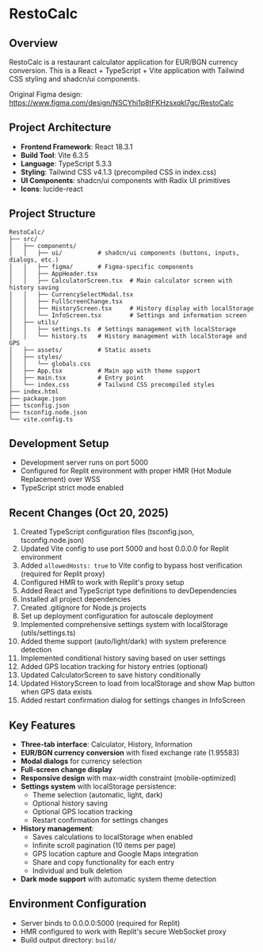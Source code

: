 # RestoCalc

## Overview
RestoCalc is a restaurant calculator application for EUR/BGN currency conversion. This is a React + TypeScript + Vite application with Tailwind CSS styling and shadcn/ui components.

Original Figma design: https://www.figma.com/design/NSCYhi1p8tFKHzsxqkl7gc/RestoCalc

## Project Architecture
- **Frontend Framework**: React 18.3.1
- **Build Tool**: Vite 6.3.5
- **Language**: TypeScript 5.3.3
- **Styling**: Tailwind CSS v4.1.3 (precompiled CSS in index.css)
- **UI Components**: shadcn/ui components with Radix UI primitives
- **Icons**: lucide-react

## Project Structure
```
RestoCalc/
├── src/
│   ├── components/
│   │   ├── ui/          # shadcn/ui components (buttons, inputs, dialogs, etc.)
│   │   ├── figma/       # Figma-specific components
│   │   ├── AppHeader.tsx
│   │   ├── CalculatorScreen.tsx  # Main calculator screen with history saving
│   │   ├── CurrencySelectModal.tsx
│   │   ├── FullScreenChange.tsx
│   │   ├── HistoryScreen.tsx     # History display with localStorage
│   │   └── InfoScreen.tsx        # Settings and information screen
│   ├── utils/
│   │   ├── settings.ts  # Settings management with localStorage
│   │   └── history.ts   # History management with localStorage and GPS
│   ├── assets/          # Static assets
│   ├── styles/
│   │   └── globals.css
│   ├── App.tsx          # Main app with theme support
│   ├── main.tsx         # Entry point
│   └── index.css        # Tailwind CSS precompiled styles
├── index.html
├── package.json
├── tsconfig.json
├── tsconfig.node.json
└── vite.config.ts
```

## Development Setup
- Development server runs on port 5000
- Configured for Replit environment with proper HMR (Hot Module Replacement) over WSS
- TypeScript strict mode enabled

## Recent Changes (Oct 20, 2025)
1. Created TypeScript configuration files (tsconfig.json, tsconfig.node.json)
2. Updated Vite config to use port 5000 and host 0.0.0.0 for Replit environment
3. Added `allowedHosts: true` to Vite config to bypass host verification (required for Replit proxy)
4. Configured HMR to work with Replit's proxy setup
5. Added React and TypeScript type definitions to devDependencies
6. Installed all project dependencies
7. Created .gitignore for Node.js projects
8. Set up deployment configuration for autoscale deployment
9. Implemented comprehensive settings system with localStorage (utils/settings.ts)
10. Added theme support (auto/light/dark) with system preference detection
11. Implemented conditional history saving based on user settings
12. Added GPS location tracking for history entries (optional)
13. Updated CalculatorScreen to save history conditionally
14. Updated HistoryScreen to load from localStorage and show Map button when GPS data exists
15. Added restart confirmation dialog for settings changes in InfoScreen

## Key Features
- **Three-tab interface**: Calculator, History, Information
- **EUR/BGN currency conversion** with fixed exchange rate (1.95583)
- **Modal dialogs** for currency selection
- **Full-screen change display**
- **Responsive design** with max-width constraint (mobile-optimized)
- **Settings system** with localStorage persistence:
  - Theme selection (automatic, light, dark)
  - Optional history saving
  - Optional GPS location tracking
  - Restart confirmation for settings changes
- **History management**:
  - Saves calculations to localStorage when enabled
  - Infinite scroll pagination (10 items per page)
  - GPS location capture and Google Maps integration
  - Share and copy functionality for each entry
  - Individual and bulk deletion
- **Dark mode support** with automatic system theme detection

## Environment Configuration
- Server binds to 0.0.0.0:5000 (required for Replit)
- HMR configured to work with Replit's secure WebSocket proxy
- Build output directory: `build/`
